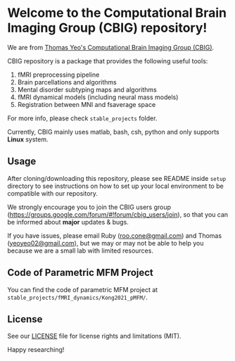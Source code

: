 # Welcome to the Computational Brain Imaging Group (CBIG) repository!

We are from [Thomas Yeo's Computational Brain Imaging Group (CBIG)](https://sites.google.com/view/yeolab).

CBIG repository is a package that provides the following useful tools:  
1. fMRI preprocessing pipeline
2. Brain parcellations and algorithms
3. Mental disorder subtyping maps and algorithms
4. fMRI dynamical models (including neural mass models)
5. Registration between MNI and fsaverage space  

For more info, please check `stable_projects` folder.

Currently, CBIG mainly uses matlab, bash, csh, python and only supports **Linux** system. 

## Usage ##
After cloning/downloading this repository, please see README inside `setup` directory to see instructions on how to set up your local environment to be compatible with our repository.

We strongly encourage you to join the CBIG users group (https://groups.google.com/forum/#!forum/cbig_users/join), so that you can be informed about **major** updates & bugs.

If you have issues, please email Ruby (roo.cone@gmail.com) and Thomas (yeoyeo02@gmail.com), but we may or may not be able to help you because we are a small lab with limited resources.

## Code of Parametric MFM Project ##
You can find the code of parametric MFM project at `stable_projects/fMRI_dynamics/Kong2021_pMFM/`.

## License ##
See our [LICENSE](https://github.com/ThomasYeoLab/CBIG/blob/master/LICENSE.md) file for license rights and limitations (MIT).

Happy researching!

